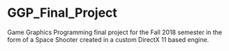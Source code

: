 # GGP_Final_Project
Game Graphics Programming final project for the Fall 2018 semester in the form of a Space Shooter created in a custom DirectX 11 based engine.
